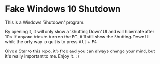 # Fake Windows 10 Shutdown
This is a Windows 'Shutdown' program.

By opening it, it will only show a 'Shutting Down' UI and will hibernate after 10s. If anyone tries to turn on the PC, it'll still show the Shutting-Down UI while the only way to quit is to press <kbd>Alt</kbd> + <kbd>F4</kbd>

Give a Star to this repo, it's free and you can always change your mind, but it's really important to me. Enjoy it. `:)`